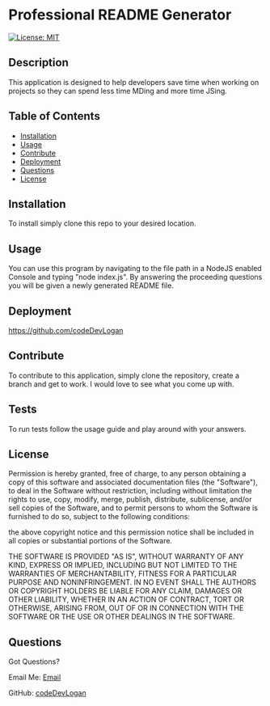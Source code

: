 # Professional README Generator
[![License: MIT](https://img.shields.io/badge/License-MIT-yellow.svg)](https://opensource.org/licenses/MIT)

## Description

This application is designed to help developers save time when working on projects so they can spend less time MDing and more time JSing.

## Table of Contents

- [Installation](#installation)
- [Usage](#usage)
- [Contribute](#contribute)
- [Deployment](#deployment)
- [Questions](#questions)
- [License](#license)

## Installation

To install simply clone this repo to your desired location.

## Usage

You can use this program by navigating to the file path in a NodeJS enabled Console and typing "node index.js". By answering the proceeding questions you will be given a newly generated README file.

## Deployment

https://github.com/codeDevLogan

## Contribute

To contribute to this application, simply clone the repository, create a branch and get to work. I would love to see what you come up with.

## Tests

To run tests follow the usage guide and play around with your answers.

## License

Permission is hereby granted, free of charge, to any person obtaining a copy of this software and associated documentation files (the "Software"), to deal in the Software without restriction, including without limitation the rights to use, copy, modify, merge, publish, distribute, sublicense, and/or sell copies of the Software, and to permit persons to whom the Software is furnished to do so, subject to the following conditions: 

the above copyright notice and this permission notice shall be included in all copies or substantial portions of the Software. 

THE SOFTWARE IS PROVIDED "AS IS", WITHOUT WARRANTY OF ANY KIND, EXPRESS OR IMPLIED, INCLUDING BUT NOT LIMITED TO THE WARRANTIES OF MERCHANTABILITY, FITNESS FOR A PARTICULAR PURPOSE AND NONINFRINGEMENT. IN NO EVENT SHALL THE AUTHORS OR COPYRIGHT HOLDERS BE LIABLE FOR ANY CLAIM, DAMAGES OR OTHER LIABILITY, WHETHER IN AN ACTION OF CONTRACT, TORT OR OTHERWISE, ARISING FROM, OUT OF OR IN CONNECTION WITH THE SOFTWARE OR THE USE OR OTHER DEALINGS IN THE SOFTWARE.

## Questions

Got Questions?

Email Me: [Email](mailto:codeDevLogan@gmail.com)

GitHub: [codeDevLogan](https://github.com/codeDevLogan)
